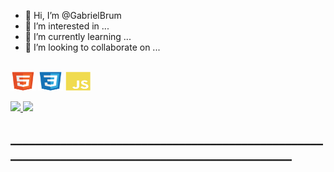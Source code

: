 - 👋 Hi, I’m @GabrielBrum
- 👀 I’m interested in ...
- 🌱 I’m currently learning ...
- 💞️ I’m looking to collaborate on ...

 <div style="display: inline_block"><br>
   <img align="center" alt="Ziel-html" height="30" width="40" src="https://raw.githubusercontent.com/devicons/devicon/master/icons/html5/html5-original.svg">
   <img align="center" alt="Ziel-css3" height="30" width="40" src="https://raw.githubusercontent.com/devicons/devicon/master/icons/css3/css3-original.svg">
   <img align="center" alt="Ziel-js" height="30" width="40" src="https://raw.githubusercontent.com/devicons/devicon/master/icons/javascript/javascript-plain.svg">
</div>  
<br>
<div>
  <a href="https://github.com/GabriellBrum">
  <img height="180em" src="https://github-readme-stats.vercel.app/api?username=GabriellBrum&amp;show_icons=true&amp;theme=dark&amp;include_all_commits=true&amp;count_private=true" style="max-width:100%;">
  <img height="180em" src="https://github-readme-stats.vercel.app/api/top-langs/?username=GabriellBrum&amp;layout=compact&amp;langs_count=7&amp;theme=dark" style="max-width:100%;">
</a>
</div>

<h2>_______________________________________________________________________________________________</h2>
     
<div>
   <a href =https://api.whatsapp.com/send?l=pt_BR&phone=5521965659905></a>
 
</div>
